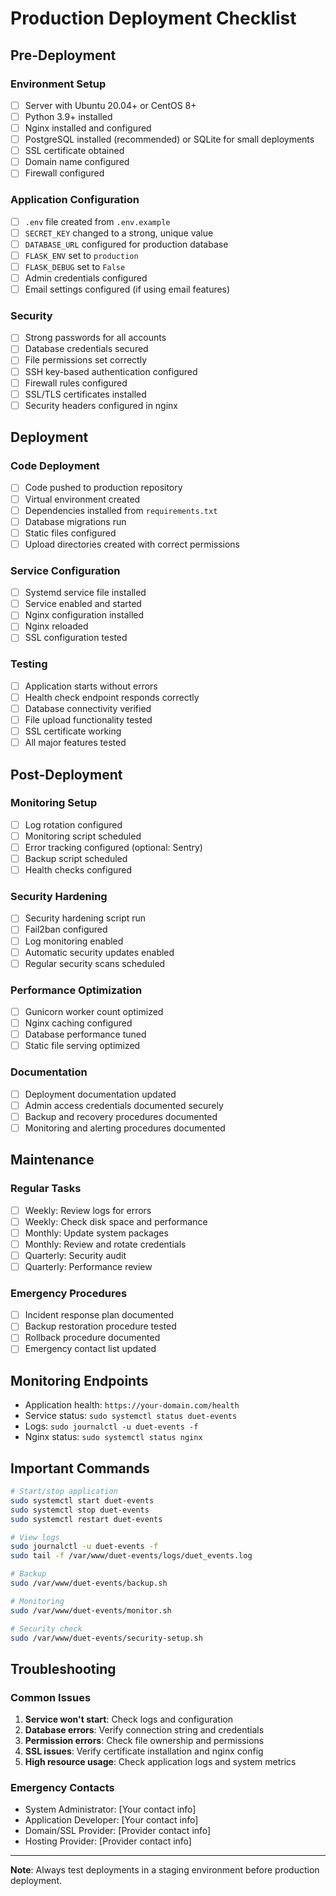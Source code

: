 # Production Deployment Checklist

## Pre-Deployment

### Environment Setup
- [ ] Server with Ubuntu 20.04+ or CentOS 8+
- [ ] Python 3.9+ installed
- [ ] Nginx installed and configured
- [ ] PostgreSQL installed (recommended) or SQLite for small deployments
- [ ] SSL certificate obtained
- [ ] Domain name configured
- [ ] Firewall configured

### Application Configuration
- [ ] `.env` file created from `.env.example`
- [ ] `SECRET_KEY` changed to a strong, unique value
- [ ] `DATABASE_URL` configured for production database
- [ ] `FLASK_ENV` set to `production`
- [ ] `FLASK_DEBUG` set to `False`
- [ ] Admin credentials configured
- [ ] Email settings configured (if using email features)

### Security
- [ ] Strong passwords for all accounts
- [ ] Database credentials secured
- [ ] File permissions set correctly
- [ ] SSH key-based authentication configured
- [ ] Firewall rules configured
- [ ] SSL/TLS certificates installed
- [ ] Security headers configured in nginx

## Deployment

### Code Deployment
- [ ] Code pushed to production repository
- [ ] Virtual environment created
- [ ] Dependencies installed from `requirements.txt`
- [ ] Database migrations run
- [ ] Static files configured
- [ ] Upload directories created with correct permissions

### Service Configuration
- [ ] Systemd service file installed
- [ ] Service enabled and started
- [ ] Nginx configuration installed
- [ ] Nginx reloaded
- [ ] SSL configuration tested

### Testing
- [ ] Application starts without errors
- [ ] Health check endpoint responds correctly
- [ ] Database connectivity verified
- [ ] File upload functionality tested
- [ ] SSL certificate working
- [ ] All major features tested

## Post-Deployment

### Monitoring Setup
- [ ] Log rotation configured
- [ ] Monitoring script scheduled
- [ ] Error tracking configured (optional: Sentry)
- [ ] Backup script scheduled
- [ ] Health checks configured

### Security Hardening
- [ ] Security hardening script run
- [ ] Fail2ban configured
- [ ] Log monitoring enabled
- [ ] Automatic security updates enabled
- [ ] Regular security scans scheduled

### Performance Optimization
- [ ] Gunicorn worker count optimized
- [ ] Nginx caching configured
- [ ] Database performance tuned
- [ ] Static file serving optimized

### Documentation
- [ ] Deployment documentation updated
- [ ] Admin access credentials documented securely
- [ ] Backup and recovery procedures documented
- [ ] Monitoring and alerting procedures documented

## Maintenance

### Regular Tasks
- [ ] Weekly: Review logs for errors
- [ ] Weekly: Check disk space and performance
- [ ] Monthly: Update system packages
- [ ] Monthly: Review and rotate credentials
- [ ] Quarterly: Security audit
- [ ] Quarterly: Performance review

### Emergency Procedures
- [ ] Incident response plan documented
- [ ] Backup restoration procedure tested
- [ ] Rollback procedure documented
- [ ] Emergency contact list updated

## Monitoring Endpoints

- Application health: `https://your-domain.com/health`
- Service status: `sudo systemctl status duet-events`
- Logs: `sudo journalctl -u duet-events -f`
- Nginx status: `sudo systemctl status nginx`

## Important Commands

```bash
# Start/stop application
sudo systemctl start duet-events
sudo systemctl stop duet-events
sudo systemctl restart duet-events

# View logs
sudo journalctl -u duet-events -f
sudo tail -f /var/www/duet-events/logs/duet_events.log

# Backup
sudo /var/www/duet-events/backup.sh

# Monitoring
sudo /var/www/duet-events/monitor.sh

# Security check
sudo /var/www/duet-events/security-setup.sh
```

## Troubleshooting

### Common Issues
1. **Service won't start**: Check logs and configuration
2. **Database errors**: Verify connection string and credentials
3. **Permission errors**: Check file ownership and permissions
4. **SSL issues**: Verify certificate installation and nginx config
5. **High resource usage**: Check application logs and system metrics

### Emergency Contacts
- System Administrator: [Your contact info]
- Application Developer: [Your contact info]
- Domain/SSL Provider: [Provider contact info]
- Hosting Provider: [Provider contact info]

---

**Note**: Always test deployments in a staging environment before production deployment.
